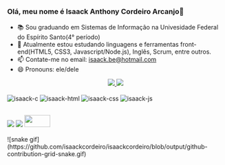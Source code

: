 ##
### Olá, meu nome é Isaack Anthony Cordeiro Arcanjo👋

- 📚 Sou graduando em Sistemas de Informação na Univesidade Federal do Espírito Santo(4° período)
- 🌱 Atualmente estou estudando linguagens e ferramentas front-end(HTML5, CSS3, Javascript/Node.js), Inglês, Scrum, entre outros.
- 📫 Contate-me no email: isaack.be@hotmail.com
- 😄 Pronouns: ele/dele

<div align="center">
  <a href="https://github.com/IsaackCordeiro">
  <img height="180em" src="https://github-readme-stats.vercel.app/api?username=isaackcordeiro&show_icons=true&theme=dracula&include_all_commits=true&count_private=true"/>
  <img height="180em" src="https://github-readme-stats.vercel.app/api/top-langs/?username=isaackcordeiro&layout=compact&langs_count=7&theme=dracula"/>
</div>

<div style="display: inline-block"><br>
    <img align="center" alt="isaack-c" height="50" width="70" src="https://cdn.jsdelivr.net/gh/devicons/devicon/icons/c/c-original.svg">
    <img align="center" alt="isaack-html" height="50" width="70" src="https://cdn.jsdelivr.net/gh/devicons/devicon/icons/html5/html5-plain-wordmark.svg">
    <img align="center" alt="isaack-css" height="50" width="70" src="https://cdn.jsdelivr.net/gh/devicons/devicon/icons/css3/css3-plain-wordmark.svg">
    <img align="center" alt="isaack-js" height="50" width="70" src="https://cdn.jsdelivr.net/gh/devicons/devicon/icons/javascript/javascript-original.svg">
</div>

##

<div> 
  <a href="https://www.linkedin.com/in/isaack-anthony-cordeiro-arcanjo-239928181/" target="_blank"><img src="https://img.shields.io/badge/LinkedIn-0077B5?style=for-the-badge&logo=linkedin&logoColor=white" target="_blank"></a>
  <a href="https://instagram.com/isaackcordeirox" target="_blank"><img src="https://img.shields.io/badge/-Instagram-%23E4405F?style=for-the-badge&logo=instagram&logoColor=white" target="_blank"></a>
  <a href="http://lattes.cnpq.br/1877218836325759" target="_blank"><img src="https://s3.amazonaws.com/jus.production/system/2912f176-6896-40bc-9ec5-c60002625c34/destaque-curriculo-lattes-1024x578.png_original.png?v=63808104097" width="60" height="28"></a>

</div>
<br>
  ![snake gif](https://github.com/isaackcordeiro/isaackcordeiro/blob/output/github-contribution-grid-snake.gif)
